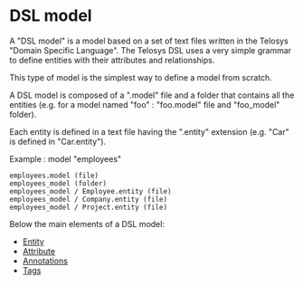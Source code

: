 # DSL model

A "DSL model" is a model based on a set of text files written in the Telosys "Domain Specific Language". The Telosys DSL uses a very simple grammar to define entities with their attributes and relationships.&#x20;

This type of model is the simplest way to define a model from scratch.

A DSL model is composed of a ".model" file and a folder that contains all the entities (e.g. for a model named "foo" : "foo.model" file and "foo\_model" folder).

Each entity is defined in a text file having the ".entity" extension (e.g. "Car" is defined in "Car.entity").&#x20;

Example : model "employees"&#x20;

```
employees.model (file)
employees_model (folder)
employees_model / Employee.entity (file)
employees_model / Company.entity (file)
employees_model / Project.entity (file) 
```

Below the main elements of a DSL model:

* [Entity](entity.md)
* [Attribute](attribute.md)
* [Annotations](attribute-annotations.md)
* [Tags](tags.md)
